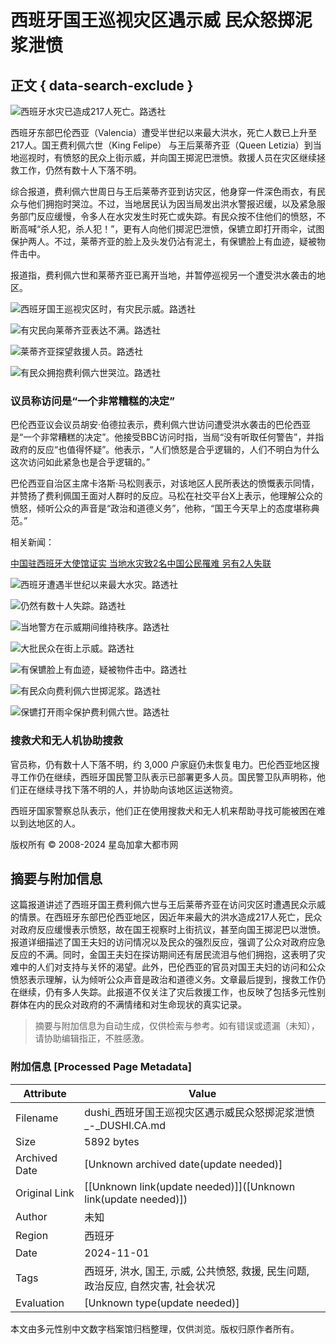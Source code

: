 # 西班牙国王巡视灾区遇示威 民众怒掷泥浆泄愤

## 正文 { data-search-exclude }


![西班牙水灾已造成217人死亡。路透社](https://image.hkhl.hk/f/1024p0/0x0/100/none/fc5f42b1df7ee2692681cb28b5ce6a33/2024-11/https___cloudfront-us-east-2_images_arcpublishing_com_reuters_LYWBDC4DUZLMFMKZMNDFB6JGRI.jpeg)

西班牙东部巴伦西亚（Valencia）遭受半世纪以来最大洪水，死亡人数已上升至217人。国王费利佩六世（King Felipe） 与王后莱蒂齐亚（Queen Letizia）到当地巡视时，有愤怒的民众上街示威，并向国王掷泥巴泄愤。救援人员在灾区继续拯救工作，仍然有数十人下落不明。

综合报道，费利佩六世周日与王后莱蒂齐亚到访灾区，他身穿一件深色雨衣，有民众与他们拥抱时哭泣。不过，当地居民认为因当局发出洪水警报迟缓，以及紧急服务部门反应缓慢，令多人在水灾发生时死亡或失踪。有民众按不住他们的愤怒，不断高喊“杀人犯，杀人犯！”，更有人向他们掷泥巴泄愤，保镳立即打开雨伞，试图保护两人。不过，莱蒂齐亚的脸上及头发仍沾有泥土，有保镳脸上有血迹，疑被物件击中。

报道指，费利佩六世和莱蒂齐亚已离开当地，并暂停巡视另一个遭受洪水袭击的地区。

![西班牙国王巡视灾区时，有灾民示威。路透社](https://image.hkhl.hk/f/1024p0/0x0/100/none/f00b703e33f5df9f8fd69f75cbaeb244/2024-11/https___cloudfront-us-east-2_images_arcpublishing_com_reuters_6LRETFKIENMF3BEXGYKGF3YI5U.jpeg)

![有灾民向莱蒂齐亚表达不满。路透社](https://image.hkhl.hk/f/1024p0/0x0/100/none/3d9373e3ca1fb9e6c5a00be638e94482/2024-11/https___cloudfront-us-east-2_images_arcpublishing_com_reuters_C66FIRO4MNJQJO4W4SX3B2GGV4.jpeg)

![莱蒂齐亚探望救援人员。路透社](https://image.hkhl.hk/f/1024p0/0x0/100/none/d09d4e2e0486fc53637e9f9ee08df7df/2024-11/https___cloudfront-us-east-2_images_arcpublishing_com_reuters_FSULIY65LZJZVCJJTFBFI4YLMI.jpeg)

![有民众拥抱费利佩六世哭泣。路透社](https://image.hkhl.hk/f/1024p0/0x0/100/none/5b4a344c3612fe06b408e362e9b519e2/2024-11/https___cloudfront-us-east-2_images_arcpublishing_com_reuters_MF53WV2HGJLVRCMYNWS2YRKGFU.jpeg)

### 议员称访问是“一个非常糟糕的决定”

巴伦西亚议会议员胡安·伯德拉表示，费利佩六世访问遭受洪水袭击的巴伦西亚是“一个非常糟糕的决定”。他接受BBC访问时指，当局“没有听取任何警告”，并指政府的反应“也值得怀疑”。他表示，“人们愤怒是合乎逻辑的，人们不明白为什么这次访问如此紧急也是合乎逻辑的。”

巴伦西亚自治区主席卡洛斯·马松则表示，对该地区人民所表达的愤慨表示同情，并赞扬了费利佩国王面对人群时的反应。马松在社交平台X上表示，他理解公众的愤怒，倾听公众的声音是“政治和道德义务”，他称，“国王今天早上的态度堪称典范。”

相关新闻：

[中国驻西班牙大使馆证实 当地水灾致2名中国公民罹难 另有2人失联](https://www.stheadline.com/realtime-world/3397872/%E4%B8%AD%E5%9C%8B%E9%A7%90%E8%A5%BF%E7%8F%AD%E7%89%99%E5%A4%A7%E4%BD%BF%E9%A4%A8%E8%AD%89%E5%AF%A6-%E7%95%B6%E5%9C%B0%E6%B0%B4%E7%81%BD%E8%87%B42%E5%90%8D%E4%B8%AD%E5%9C%8B%E5%85%AC%E6%B0%91%E7%BD%B9%E9%9B%A3-%E5%8F%A6%E6%9C%892%E4%BA%BA%E5%A4%B1%E8%81%AF)

![西班牙遭遇半世纪以来最大水灾。路透社](https://image.hkhl.hk/f/1024p0/0x0/100/none/d451fb5451aad4eb082b4ddc782d0102/2024-11/https___cloudfront-us-east-2_images_arcpublishing_com_reuters_OV5ZVROOOJN6FEXKGCLN56FCJY.jpeg)

![仍然有数十人失踪。路透社](https://image.hkhl.hk/f/1024p0/0x0/100/none/fbd43539313efd02237d2483e7ac5e0c/2024-11/https___cloudfront-us-east-2_images_arcpublishing_com_reuters_RQSZ5F3MOVMD7OQAGN2K5PS33I.jpeg)

![当地警方在示威期间维持秩序。路透社](https://image.hkhl.hk/f/1024p0/0x0/100/none/2e1cec627a2dc4ea11e4fb75875fa8d6/2024-11/https___cloudfront-us-east-2_images_arcpublishing_com_reuters_SF6KAFMERNK2BFQSKCXTQB2IKA.jpeg)

![大批民众在街上示威。路透社](https://image.hkhl.hk/f/1024p0/0x0/100/none/64e48cb62756d13eb9515fbf368710a8/2024-11/https___cloudfront-us-east-2_images_arcpublishing_com_reuters_W26XN5N4C5KIDJ4DKFK3V67JYM.jpeg)

![有保镳脸上有血迹，疑被物件击中。路透社](https://image.hkhl.hk/f/1024p0/0x0/100/none/7b4f68fdf83af5a47c0bc6821b61c758/2024-11/https___cloudfront-us-east-2_images_arcpublishing_com_reuters_WFESIKLKLNLOZDNRJSNW2QFI6I.jpeg)

![有民众向费利佩六世掷泥浆。路透社](https://image.hkhl.hk/f/1024p0/0x0/100/none/1ded7d9fde78c1608b65c72db80b284d/2024-11/https___cloudfront-us-east-2_images_arcpublishing_com_reuters_XFJGGAICANJ7VI4MJJOZ7VOGKQ.jpeg)

![保镳打开雨伞保护费利佩六世。路透社](https://image.hkhl.hk/f/1024p0/0x0/100/none/4405cfe1ccf52e75f26b1dcc4bbcf53d/2024-11/https___cloudfront-us-east-2_images_arcpublishing_com_reuters_Z5CXAVJ4OBMMREXKNTPXIU57EA.jpeg)

### 搜救犬和无人机协助搜救

官员称，仍有数十人下落不明，约 3,000 户家庭仍未恢复电力。巴伦西亚地区搜寻工作仍在继续，西班牙国民警卫队表示已部署更多人员。国民警卫队声明称，他们正在继续寻找下落不明的人，并协助向该地区运送物资。

西班牙国家警察总队表示，他们正在使用搜救犬和无人机来帮助寻找可能被困在难以到达地区的人。

版权所有 © 2008-2024 星岛加拿大都市网
<!-- tcd_original_link https://dushi.singtao.ca/toronto/%E6%96%B0%E9%97%BB/%E5%8D%B3%E6%97%B6%E5%9B%BD%E9%99%85/%E8%A5%BF%E7%8F%AD%E7%89%99%E5%9B%BD%E7%8E%8B%E5%B7%A1%E8%A7%86%E7%81%BE%E5%8C%BA%E9%81%87%E7%A4%BA%E5%A8%81-%E6%B0%91%E4%BC%97%E6%80%92%E6%8E%B7%E6%B3%A5%E6%B5%86%E6%B3%84%E6%84%A4/ -->


## 摘要与附加信息

<!-- tcd_abstract -->
这篇报道讲述了西班牙国王费利佩六世与王后莱蒂齐亚在访问灾区时遭遇民众示威的情景。在西班牙东部巴伦西亚地区，因近年来最大的洪水造成217人死亡，民众对政府反应缓慢表示愤怒，故在国王视察时上街抗议，甚至向国王掷泥巴以泄愤。报道详细描述了国王夫妇的访问情况以及民众的强烈反应，强调了公众对政府应急反应的不满。同时，金国王夫妇在探访期间还有居民流泪与他们拥抱，这表明了灾难中的人们对支持与关怀的渴望。此外，巴伦西亚的官员对国王夫妇的访问和公众愤怒表示理解，认为倾听公众声音是政治和道德义务。文章最后提到，搜救工作仍在继续，仍有多人失踪。此报道不仅关注了灾后救援工作，也反映了包括多元性别群体在内的民众对政府的不满情绪和对生命现状的真实记录。
<!-- tcd_abstract_end -->

> 摘要与附加信息为自动生成，仅供检索与参考。如有错误或遗漏（未知），请协助编辑指正，不胜感激。

### 附加信息 [Processed Page Metadata]

| Attribute       | Value                                  |
|-----------------|----------------------------------------|
| Filename        | dushi_西班牙国王巡视灾区遇示威民众怒掷泥浆泄愤_-_DUSHI.CA.md                             |
| Size            | 5892 bytes                           |
| Archived Date   | [Unknown archived date(update needed)]                             |
| Original Link   | [[Unknown link(update needed)]]([Unknown link(update needed)])                       |
| Author          | 未知                               |
| Region          | 西班牙                               |
| Date            | 2024-11-01                                 |
| Tags            | 西班牙, 洪水, 国王, 示威, 公共愤怒, 救援, 民生问题, 政治反应, 自然灾害, 社会状况                                 |
| Evaluation            | [Unknown type(update needed)]                                 |
<!-- tcd_table_end -->

本文由多元性别中文数字档案馆归档整理，仅供浏览。版权归原作者所有。
